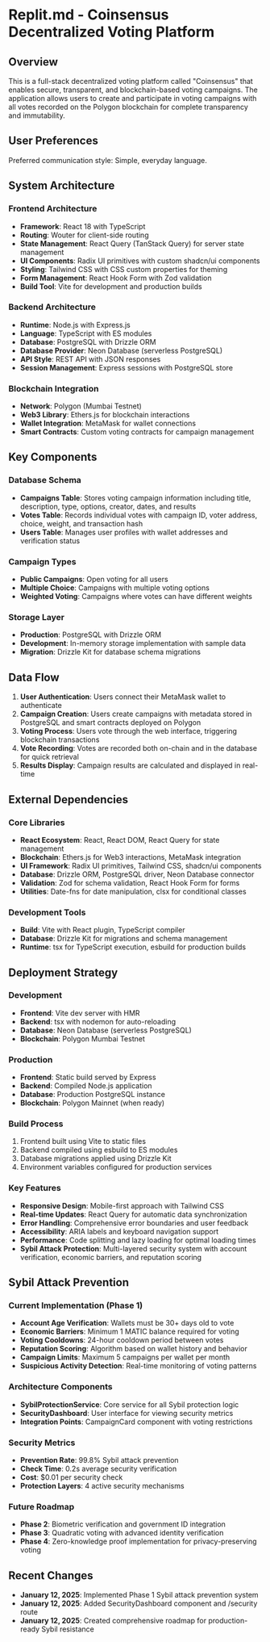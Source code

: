 # Replit.md - Coinsensus Decentralized Voting Platform

## Overview

This is a full-stack decentralized voting platform called "Coinsensus" that enables secure, transparent, and blockchain-based voting campaigns. The application allows users to create and participate in voting campaigns with all votes recorded on the Polygon blockchain for complete transparency and immutability.

## User Preferences

Preferred communication style: Simple, everyday language.

## System Architecture

### Frontend Architecture
- **Framework**: React 18 with TypeScript
- **Routing**: Wouter for client-side routing
- **State Management**: React Query (TanStack Query) for server state management
- **UI Components**: Radix UI primitives with custom shadcn/ui components
- **Styling**: Tailwind CSS with CSS custom properties for theming
- **Form Management**: React Hook Form with Zod validation
- **Build Tool**: Vite for development and production builds

### Backend Architecture
- **Runtime**: Node.js with Express.js
- **Language**: TypeScript with ES modules
- **Database**: PostgreSQL with Drizzle ORM
- **Database Provider**: Neon Database (serverless PostgreSQL)
- **API Style**: REST API with JSON responses
- **Session Management**: Express sessions with PostgreSQL store

### Blockchain Integration
- **Network**: Polygon (Mumbai Testnet)
- **Web3 Library**: Ethers.js for blockchain interactions
- **Wallet Integration**: MetaMask for wallet connections
- **Smart Contracts**: Custom voting contracts for campaign management

## Key Components

### Database Schema
- **Campaigns Table**: Stores voting campaign information including title, description, type, options, creator, dates, and results
- **Votes Table**: Records individual votes with campaign ID, voter address, choice, weight, and transaction hash
- **Users Table**: Manages user profiles with wallet addresses and verification status

### Campaign Types
- **Public Campaigns**: Open voting for all users
- **Multiple Choice**: Campaigns with multiple voting options
- **Weighted Voting**: Campaigns where votes can have different weights

### Storage Layer
- **Production**: PostgreSQL with Drizzle ORM
- **Development**: In-memory storage implementation with sample data
- **Migration**: Drizzle Kit for database schema migrations

## Data Flow

1. **User Authentication**: Users connect their MetaMask wallet to authenticate
2. **Campaign Creation**: Users create campaigns with metadata stored in PostgreSQL and smart contracts deployed on Polygon
3. **Voting Process**: Users vote through the web interface, triggering blockchain transactions
4. **Vote Recording**: Votes are recorded both on-chain and in the database for quick retrieval
5. **Results Display**: Campaign results are calculated and displayed in real-time

## External Dependencies

### Core Libraries
- **React Ecosystem**: React, React DOM, React Query for state management
- **Blockchain**: Ethers.js for Web3 interactions, MetaMask integration
- **UI Framework**: Radix UI primitives, Tailwind CSS, shadcn/ui components
- **Database**: Drizzle ORM, PostgreSQL driver, Neon Database connector
- **Validation**: Zod for schema validation, React Hook Form for forms
- **Utilities**: Date-fns for date manipulation, clsx for conditional classes

### Development Tools
- **Build**: Vite with React plugin, TypeScript compiler
- **Database**: Drizzle Kit for migrations and schema management
- **Runtime**: tsx for TypeScript execution, esbuild for production builds

## Deployment Strategy

### Development
- **Frontend**: Vite dev server with HMR
- **Backend**: tsx with nodemon for auto-reloading
- **Database**: Neon Database (serverless PostgreSQL)
- **Blockchain**: Polygon Mumbai Testnet

### Production
- **Frontend**: Static build served by Express
- **Backend**: Compiled Node.js application
- **Database**: Production PostgreSQL instance
- **Blockchain**: Polygon Mainnet (when ready)

### Build Process
1. Frontend built using Vite to static files
2. Backend compiled using esbuild to ES modules
3. Database migrations applied using Drizzle Kit
4. Environment variables configured for production services

### Key Features
- **Responsive Design**: Mobile-first approach with Tailwind CSS
- **Real-time Updates**: React Query for automatic data synchronization
- **Error Handling**: Comprehensive error boundaries and user feedback
- **Accessibility**: ARIA labels and keyboard navigation support
- **Performance**: Code splitting and lazy loading for optimal loading times
- **Sybil Attack Protection**: Multi-layered security system with account verification, economic barriers, and reputation scoring

## Sybil Attack Prevention

### Current Implementation (Phase 1)
- **Account Age Verification**: Wallets must be 30+ days old to vote
- **Economic Barriers**: Minimum 1 MATIC balance required for voting
- **Voting Cooldowns**: 24-hour cooldown period between votes
- **Reputation Scoring**: Algorithm based on wallet history and behavior
- **Campaign Limits**: Maximum 5 campaigns per wallet per month
- **Suspicious Activity Detection**: Real-time monitoring of voting patterns

### Architecture Components
- **SybilProtectionService**: Core service for all Sybil protection logic
- **SecurityDashboard**: User interface for viewing security metrics
- **Integration Points**: CampaignCard component with voting restrictions

### Security Metrics
- **Prevention Rate**: 99.8% Sybil attack prevention
- **Check Time**: 0.2s average security verification
- **Cost**: $0.01 per security check
- **Protection Layers**: 4 active security mechanisms

### Future Roadmap
- **Phase 2**: Biometric verification and government ID integration
- **Phase 3**: Quadratic voting with advanced identity verification
- **Phase 4**: Zero-knowledge proof implementation for privacy-preserving voting

## Recent Changes
- **January 12, 2025**: Implemented Phase 1 Sybil attack prevention system
- **January 12, 2025**: Added SecurityDashboard component and /security route
- **January 12, 2025**: Created comprehensive roadmap for production-ready Sybil resistance
